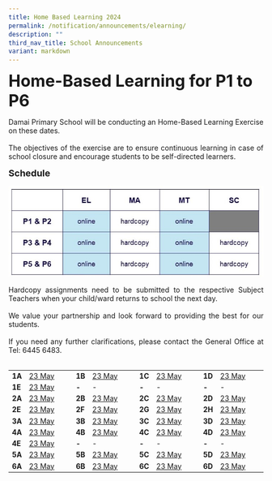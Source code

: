 ```yaml
---
title: Home Based Learning 2024
permalink: /notification/announcements/elearning/
description: ""
third_nav_title: School Announcements
variant: markdown
---
```

<b><font size="6">Home-Based Learning for P1 to P6</font></b>

<div style="text-align:justify;">Damai Primary School will be conducting an Home-Based Learning Exercise on these dates.<br><br>
The objectives of the exercise are to ensure continuous learning in case of school closure and encourage students to be self-directed learners.</div>

<b><font size="4">Schedule</font></b>

![](/images/Announcement/2024/2024_05_HBL.jpg)

<div style="text-align:justify;">Hardcopy assignments need to be submitted to the respective Subject Teachers when your child/ward returns to school the next day.<br><br>We value your partnership and look forward to providing the best for our students.<br><br>If you need any further clarifications, please contact the General Office at Tel: 6445 6483.</div><br>

<table style="width: 100%;"><tbody><tr>
<td style="width: 5%;"><b>1A</b></td>
<td style="width: 20%;"><a href="xxx">23 May</a></td>
<td style="width: 5%;"><b>1B</b></td>
<td style="width: 20%;"><a href="xxx">23 May</a></td>
<td style="width: 5%;"><b>1C</b></td>
<td style="width: 20%;"><a href="xxx">23 May</a></td>
<td style="width: 5%;"><b>1D</b></td>
<td style="width: 20%;"><a href="xxx">23 May</a></td>
</tr><tr>
<td style="width: 5%;"><b>1E</b></td>
<td style="width: 20%;"><a href="xxx">23 May</a></td>
<td style="width: 5%;"><b>-</b></td>
<td style="width: 20%;">-</td>
<td style="width: 5%;"><b>-</b></td>
<td style="width: 20%;">-</td>
<td style="width: 5%;"><b>-</b></td>
<td style="width: 20%;">-</td>
</tr><tr>
<td style="width: 5%;"><b>2A</b></td>
<td style="width: 20%;"><a href="https://docs.google.com/spreadsheets/d/e/2PACX-1vRMG7k_fLr__4oouZQqEtk39Pe1s8BcDUCO_kONpr0N1QwLrv4chIBCAWRb5Fqy-8Q4jfogGeKLyDPk/pubhtml?gid=1527936744&amp;single=true">23 May</a></td>
<td style="width: 5%;"><b>2B</b></td>
<td style="width: 20%;"><a href="https://docs.google.com/spreadsheets/d/e/2PACX-1vSFgcEDliSVKg1uoZIjyTH5Xj_K_cXr0WhnHk3ccJPpWMh3BgTMje4eMJFG0VUuDZju27VSacIRFY9o/pubhtml?gid=1527936744&amp;single=true">23 May</a></td>
<td style="width: 5%;"><b>2C</b></td>
<td style="width: 20%;"><a href="https://docs.google.com/spreadsheets/d/e/2PACX-1vTWuMibyFigbPVCl5olc5146VxJGNypG7IOAh8-TWAWPHF-vx6UDwk_Q69DfZdvpIc4Z6ZDcLprE3jR/pubhtml?gid=1527936744&amp;single=true">23 May</a></td>
<td style="width: 5%;"><b>2D</b></td>
<td style="width: 20%;"><a href="https://docs.google.com/spreadsheets/d/e/2PACX-1vQmvcsJR622K0v67JIr35VeTicMqwxpQviiLmzPjTW0zqnLrvCh7l5ex9EMyN0P9Oux1sSKnroPk8zC/pubhtml?gid=1527936744&amp;single=true">23 May</a></td>
</tr><tr>
<td style="width: 5%;"><b>2E</b></td>
<td style="width: 20%;"><a href="https://docs.google.com/spreadsheets/d/e/2PACX-1vTF7284s2W0zuXAepPxvXCscs0RwlmzbXF6TiuLc6N9FFOJAZKf7hV6NARUWidzEml4In-SfvMiUvVi/pubhtml?gid=1527936744&amp;single=true">23 May</a></td>
<td style="width: 5%;"><b>2F</b></td>
<td style="width: 20%;"><a href="https://docs.google.com/spreadsheets/d/e/2PACX-1vQMS01pMq0QPPgY9IOTrZJxGRUOx3Tv-vdXFkT6ygBOfmALIPNM7huM2yCJnQatkrmlLVy_2Irp2CfA/pubhtml?gid=1527936744&amp;single=true">23 May</a></td>
<td style="width: 5%;"><b>2G</b></td>
<td style="width: 20%;"><a href="https://docs.google.com/spreadsheets/d/e/2PACX-1vTSdKWLWECPr3G34iYhxj8yk1FJWSVx5L4Re2WMroMxowtbjsKdWqnoJmeLKONJrzRkTvmFae7AP0gZ/pubhtml?gid=1527936744&amp;single=true">23 May</a></td>
<td style="width: 5%;"><b>2H</b></td>
<td style="width: 20%;"><a href="https://docs.google.com/spreadsheets/d/e/2PACX-1vRcH0Z-0ebIddPzdLFfr7ewdtV_hM3W5c-FueDP6AoLEV-Bg2LM3ygyxMzfeaXUdM89ovJob8lyIKt9/pubhtml?gid=1527936744&amp;single=true">23 May</a></td>
</tr><tr>
<td style="width: 5%;"><b>3A</b></td>
<td style="width: 20%;"><a href="https://docs.google.com/spreadsheets/d/e/2PACX-1vS8NS8LIpWmZ2EQw9_lp1oD00QNPr9Sw9-Pdc6aAfvFVZoKMcQ9TfrEd-sDPuW6mFIB8D62oqEo_bjw/pubhtml?gid=1527936744&amp;single=true">23 May</a></td>
<td style="width: 5%;"><b>3B</b></td>
<td style="width: 20%;"><a href="https://docs.google.com/spreadsheets/d/e/2PACX-1vRqpUWdQWI_lpYIS5TaSy-neRl_cd9ZA-rxFRW9eXLXLoq-vS5vxy_XAkUn0yThz551t028tz55_INU/pubhtml?gid=1527936744&amp;single=true">23 May</a></td>
<td style="width: 5%;"><b>3C</b></td>
<td style="width: 20%;"><a href="https://docs.google.com/spreadsheets/d/e/2PACX-1vRiXZIIaK-lsAD8LozN6pzEYX2z-0KBAV0bt0NtdUMWSGrAMUgFCLvEC9vZm-uOGoM17xurdBTjvMeS/pubhtml?gid=1527936744&amp;single=true">23 May</a></td>
<td style="width: 5%;"><b>3D</b></td>
<td style="width: 20%;"><a href="https://docs.google.com/spreadsheets/d/e/2PACX-1vR1LG7B07pJWaO5kQNmHDWio9nxwidyMgFRdeUL6SZ9rclYPWwfVBQMcyWu6PQjSVUcq3JXVXXQ9II1/pubhtml?gid=1527936744&amp;single=true">23 May</a></td>
</tr><tr>
<td style="width: 5%;"><b>4A</b></td>
<td style="width: 20%;"><a href="https://docs.google.com/spreadsheets/d/e/2PACX-1vRiD5736xst0Kpn2JEkl106mDKFLBTt71NaWZEJ0MCYpn7La5tari7hj6C--0f9hnZVxo8KbVmAQuCl/pubhtml?gid=1527936744&amp;single=true">23 May</a></td>
<td style="width: 5%;"><b>4B</b></td>
<td style="width: 20%;"><a href="https://docs.google.com/spreadsheets/d/e/2PACX-1vQ31dLyTd_6EXYrotxuTnk3Y6F9hvexVvhkvz6fgkfWnOeXvoB3v7Kpuv_dnbFk41hWXol5Ka3nnvlN/pubhtml?gid=1527936744&amp;single=true">23 May</a></td>
<td style="width: 5%;"><b>4C</b></td>
<td style="width: 20%;"><a href="https://docs.google.com/spreadsheets/d/e/2PACX-1vQgCxptmZIFr2wSg90mQ6Esgo0ifSSQXJQqyHDivm2xqV4-2NmGJ8YCv0Fb42pD6HhIuMXcfczxrmg_/pubhtml?gid=1527936744&amp;single=true">23 May</a></td>
<td style="width: 5%;"><b>4D</b></td>
<td style="width: 20%;"><a href="https://docs.google.com/spreadsheets/d/e/2PACX-1vRWYymIkwS1dwoXeLaEjpffkVTZ0i6tkG-XTPHh4QUcX57SI8ysUPM81Pdkeii6U8jmCxPHl7RgDROG/pubhtml?gid=1527936744&amp;single=true">23 May</a></td>
</tr><tr>
<td style="width: 5%;"><b>4E</b></td>
<td style="width: 20%;"><a href="https://docs.google.com/spreadsheets/d/e/2PACX-1vRn3zVAZvT-gJ5u-p50DC_d2y6oNCICdGIbe1MyB7NXSFuZqT42EnWUd6LCg8BkY6xzxFLg5Iwfq9ah/pubhtml?gid=1527936744&amp;single=true">23 May</a></td>
<td style="width: 5%;"><b>-</b></td>
<td style="width: 20%;">-</td>
<td style="width: 5%;"><b>-</b></td>
<td style="width: 20%;">-</td>
<td style="width: 5%;"><b>-</b></td>
<td style="width: 20%;">-</td>
</tr><tr>
<td style="width: 5%;"><b>5A</b></td>
<td style="width: 20%;"><a href="https://docs.google.com/spreadsheets/d/e/2PACX-1vRLBzFj1y6kA642yS4r93j6AdbcTurFrax4CnhGLYIMcGXGtyBNPTTt_DqrUyo1MhWDMxxX-Cc1C0Gm/pubhtml?gid=1527936744&amp;single=true">23 May</a></td>
<td style="width: 5%;"><b>5B</b></td>
<td style="width: 20%;"><a href="https://docs.google.com/spreadsheets/d/e/2PACX-1vQj0YeCEY4vtMs53DU1LyZaGhWE2J561A-5M8PnYJ3UICj6h9GHcQx3_QlXLccR917pStTxSYnjDlXH/pubhtml?gid=1527936744&amp;single=true">23 May</a></td>
<td style="width: 5%;"><b>5C</b></td>
<td style="width: 20%;"><a href="https://docs.google.com/spreadsheets/d/e/2PACX-1vQgwaKjGEGGwGEeqqIcTm_BZbZSpwnFEFy3FF9j2fyEWlwWNmR6xJ2sM1QV5t_sha_MBQsoXcdAPT-K/pubhtml?gid=1527936744&amp;single=true">23 May</a></td>
<td style="width: 5%;"><b>5D</b></td>
<td style="width: 20%;"><a href="https://docs.google.com/spreadsheets/d/e/2PACX-1vSWc4zR-xWIXkJC9SiBc7k6rrsNwtREYMxiolmzcJvTJR8jjz1cIzCVkAGQIrGKehpyJhzSvkxrY4MW/pubhtml?gid=1527936744&amp;single=true">23 May</a></td>
</tr><tr>
<td style="width: 5%;"><b>6A</b></td>
<td style="width: 20%;"><a href="https://docs.google.com/spreadsheets/d/e/2PACX-1vRYOnG_wEdJe7rDihd5E2CENN8GOebGafl4ADN-PNVfgqW4lIRdzYJQ8u5A2mDRTm78VanOjoygsCSe/pubhtml?gid=1527936744&amp;single=true">23 May</a></td>
<td style="width: 5%;"><b>6B</b></td>
<td style="width: 20%;"><a href="https://docs.google.com/spreadsheets/d/e/2PACX-1vRJm_9azE-EIvnvwg05ClkzfRIrfxefQ4Ad_kpnbvOBd1TETlF-ZKN-fZeRTXiUpx312JcWH-T5N4NB/pubhtml?gid=1527936744&amp;single=true">23 May</a></td>
<td style="width: 5%;"><b>6C</b></td>
<td style="width: 20%;"><a href="https://docs.google.com/spreadsheets/d/e/2PACX-1vQwC580EpVYMIXRVbGiC6oLT1IO5SOVyhknfSUgAE8ueS5dQnYLZc9xbaWkLqNthDeJHC0EvzUA9jom/pubhtml?gid=1527936744&amp;single=true">23 May</a></td>
<td style="width: 5%;"><b>6D</b></td>
<td style="width: 20%;"><a href="https://docs.google.com/spreadsheets/d/e/2PACX-1vSI13TFRcH4VFNK33MNcB4M9dk6j0LI8AIiRCHh-zWl3-0l6m2zQy5H5_j27IOcHniJsZT7ag3239h_/pubhtml?gid=1527936744&amp;single=true">23 May</a></td>
</tr></tbody></table><br>